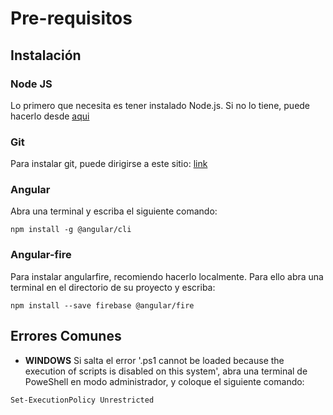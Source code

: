 # Pre-requisitos

## Instalación

### Node JS

Lo primero que necesita es tener instalado Node.js. Si no lo tiene, puede hacerlo desde [aqui](https://nodejs.org/es/download/)

### Git

Para instalar git, puede dirigirse a este sitio: [link](https://git-scm.com/download/win)

### Angular

Abra una terminal y escriba el siguiente comando:

```
npm install -g @angular/cli
```

### Angular-fire

Para instalar angularfire, recomiendo hacerlo localmente. Para ello abra una terminal en el directorio de su proyecto y escriba:

```
npm install --save firebase @angular/fire
```

## Errores Comunes

- **WINDOWS** Si salta el error '.ps1 cannot be loaded because the execution of scripts is disabled on this system', abra una terminal de PoweShell en modo administrador, y coloque el siguiente comando:

```
Set-ExecutionPolicy Unrestricted
```
